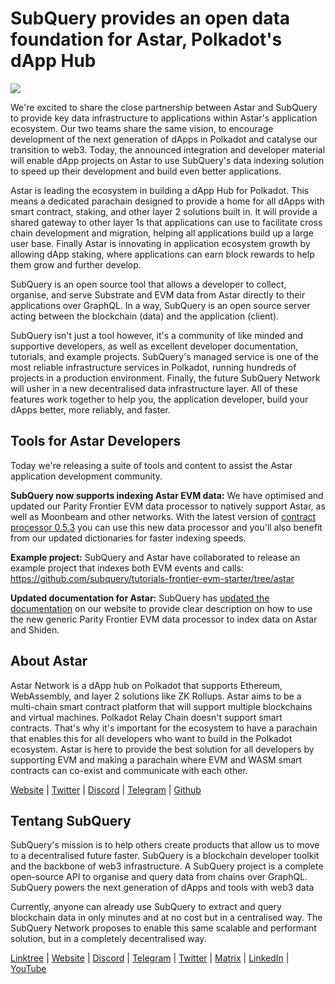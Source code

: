 # SubQuery provides an open data foundation for Astar, Polkadot's dApp Hub

![](https://miro.medium.com/max/1400/1*VtFbnTYV48Y5mpZtwZsdXA.png)

We're excited to share the close partnership between Astar and SubQuery to provide key data infrastructure to applications within Astar's application ecosystem. Our two teams share the same vision, to encourage development of the next generation of dApps in Polkadot and catalyse our transition to web3. Today, the announced integration and developer material will enable dApp projects on Astar to use SubQuery's data indexing solution to speed up their development and build even better applications.

Astar is leading the ecosystem in building a dApp Hub for Polkadot. This means a dedicated parachain designed to provide a home for all dApps with smart contract, staking, and other layer 2 solutions built in. It will provide a shared gateway to other layer 1s that applications can use to facilitate cross chain development and migration, helping all applications build up a large user base. Finally Astar is innovating in application ecosystem growth by allowing dApp staking, where applications can earn block rewards to help them grow and further develop.

SubQuery is an open source tool that allows a developer to collect, organise, and serve Substrate and EVM data from Astar directly to their applications over GraphQL. In a way, SubQuery is an open source server acting between the blockchain (data) and the application (client).

SubQuery isn't just a tool however, it's a community of like minded and supportive developers, as well as excellent developer documentation, tutorials, and example projects. SubQuery's managed service is one of the most reliable infrastructure services in Polkadot, running hundreds of projects in a production environment. Finally, the future SubQuery Network will usher in a new decentralised data infrastructure layer. All of these features work together to help you, the application developer, build your dApps better, more reliably, and faster.

## **Tools for Astar Developers**

Today we're releasing a suite of tools and content to assist the Astar application development community.

**SubQuery now supports indexing Astar EVM data:** We have optimised and updated our Parity Frontier EVM data processor to natively support Astar, as well as Moonbeam and other networks. With the latest version of [contract processor 0.5.3](https://github.com/subquery/subql/releases/tag/contract-processors%2F0.5.3) you can use this new data processor and you'll also benefit from our updated dictionaries for faster indexing speeds.

**Example project:** SubQuery and Astar have collaborated to release an example project that indexes both EVM events and calls: <https://github.com/subquery/tutorials-frontier-evm-starter/tree/astar>

**Updated documentation for Astar:** SubQuery has [updated the documentation](https://university.subquery.network/build/substrate-evm.html) on our website to provide clear description on how to use the new generic Parity Frontier EVM data processor to index data on Astar and Shiden.

## About Astar

Astar Network is a dApp hub on Polkadot that supports Ethereum, WebAssembly, and layer 2 solutions like ZK Rollups. Astar aims to be a multi-chain smart contract platform that will support multiple blockchains and virtual machines. Polkadot Relay Chain doesn't support smart contracts. That's why it's important for the ecosystem to have a parachain that enables this for all developers who want to build in the Polkadot ecosystem. Astar is here to provide the best solution for all developers by supporting EVM and making a parachain where EVM and WASM smart contracts can co-exist and communicate with each other.

[Website](https://astar.network/) | [Twitter](https://twitter.com/AstarNetwork) | [Discord](https://discord.gg/Z3nC9U4) | [Telegram](https://t.me/PlasmOfficial) | [Github](https://github.com/AstarNetwork)

## Tentang SubQuery

SubQuery's mission is to help others create products that allow us to move to a decentralised future faster. SubQuery is a blockchain developer toolkit and the backbone of web3 infrastructure. A SubQuery project is a complete open-source API to organise and query data from chains over GraphQL. SubQuery powers the next generation of dApps and tools with web3 data

Currently, anyone can already use SubQuery to extract and query blockchain data in only minutes and at no cost but in a centralised way. The SubQuery Network proposes to enable this same scalable and performant solution, but in a completely decentralised way.

[Linktree](https://linktr.ee/subquerynetwork) | [Website](https://subquery.network/) | [Discord](https://discord.com/invite/78zg8aBSMG) | [Telegram](https://t.me/subquerynetwork) | [Twitter](https://twitter.com/subquerynetwork) | [Matrix](https://matrix.to/#/#subquery:matrix.org) | [LinkedIn](https://www.linkedin.com/company/subquery) | [YouTube](https://www.youtube.com/channel/UCi1a6NUUjegcLHDFLr7CqLw)
